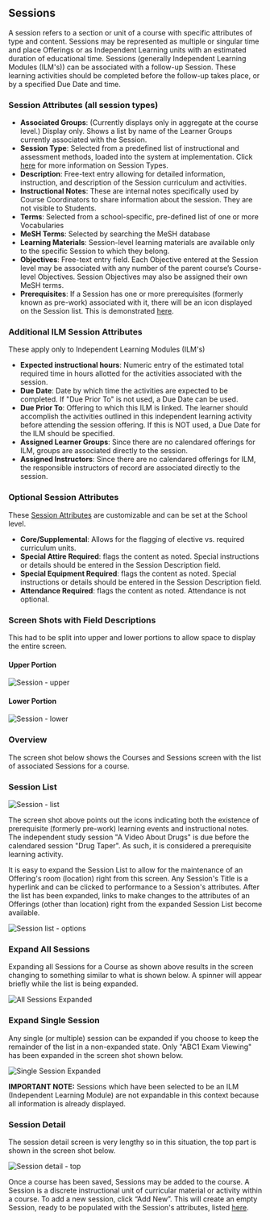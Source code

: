 ## Sessions

A session refers to a section or unit of a course with specific attributes of type and content. Sessions may be represented as multiple or singular time and place Offerings or as Independent Learning units with an estimated duration of educational time. Sessions (generally Independent Learning Modules (ILM's)) can be associated with a follow-up Session. These learning activities should be completed before the follow-up takes place, or by a specified Due Date and time.

### Session Attributes (all session types)

* **Associated Groups**: (Currently displays only in aggregate at the course level.) Display only. Shows a list by name of the Learner Groups currently associated with the Session.
* **Session Type**: Selected from a predefined list of instructional and assessment methods, loaded into the system at implementation. Click [here](https://iliosproject.gitbook.io/ilios-user-guide/schools/session-types) for more information on Session Types.
* **Description**: Free-text entry allowing for detailed information, instruction, and description of the Session curriculum and activities.
* **Instructional Notes**: These are internal notes specifically used by Course Coordinators to share information about the session. They are not visible to Students.
* **Terms**: Selected from a school-specific, pre-defined list of one or more Vocabularies
* **MeSH Terms**: Selected by searching the MeSH database
* **Learning Materials**: Session-level learning materials are available only to the specific Session to which they belong.
* **Objectives**: Free-text entry field. Each Objective entered at the Session level may be associated with any number of the parent course’s Course-level Objectives. Session Objectives may also be assigned their own MeSH terms.
* **Prerequisites**: If a Session has one or more prerequisites (formerly known as pre-work) associated with it, there will be an icon displayed on the Session list. This is demonstrated [here](https://iliosproject.gitbook.io/ilios-user-guide/courses-and-sessions/sessions#session-list).

### Additional ILM Session Attributes

These apply only to Independent Learning Modules (ILM's)

* **Expected instructional hours**: Numeric entry of the estimated total required time in hours allotted for the activities associated with the session.
* **Due Date**: Date by which time the activities are expected to be completed. If "Due Prior To" is not used, a Due Date can be used.
* **Due Prior To**: Offering to which this ILM is linked. The learner should accomplish the activities outlined in this independent learning activity before attending the session offering. If this is NOT used, a Due Date for the ILM should be specified.
* **Assigned Learner Groups**: Since there are no calendared offerings for ILM, groups are associated directly to the session.
* **Assigned Instructors**: Since there are no calendared offerings for ILM, the responsible instructors of record are associated directly to the session.

### Optional Session Attributes

These [Session Attributes](https://iliosproject.gitbook.io/ilios-user-guide/schools/session-attributes) are customizable and can be set at the School level.

* **Core/Supplemental**: Allows for the flagging of elective vs. required curriculum units.
* **Special Attire Required**: flags the content as noted. Special instructions or details should be entered in the Session Description field.
* **Special Equipment Required**: flags the content as noted. Special instructions or details should be entered in the Session Description field.
* **Attendance Required**: flags the content as noted. Attendance is not optional.

### Screen Shots with Field Descriptions

This had to be split into upper and lower portions to allow space to display the entire screen.

#### Upper Portion

![Session - upper](../../images/sessions_main_page/session_upper.png)

#### Lower Portion

![Session - lower](../../images/sessions_main_page/session_lower.png)

### Overview

The screen shot below shows the Courses and Sessions screen with the list of associated Sessions for a course.

### Session List

![Session - list](../../images/sessions_main_page/session_list1.png)

The screen shot above points out the icons indicating both the existence of prerequisite (formerly pre-work) learning events and instructional notes. The independent study session "A Video About Drugs" is due before the calendared session "Drug Taper". As such, it is considered a prerequisite learning activity.

It is easy to expand the Session List to allow for the maintenance of an Offering's room (location) right from this screen. Any Session's Title is a hyperlink and can be clicked to performance to a Session's attributes. After the list has been expanded, links to make changes to the attributes of an Offerings (other than location) right from the expanded Session List become available.

![Session list - options](../../images/sessions_main_page/session_list_exp_options.png)

### Expand All Sessions

Expanding all Sessions for a Course as shown above results in the screen changing to something similar to what is shown below. A spinner will appear briefly while the list is being expanded.

![All Sessions Expanded](../../images/sessions_main_page/session_list_exp_all.png)

### Expand Single Session

Any single (or multiple) session can be expanded if you choose to keep the remainder of the list in a non-expanded state. Only "ABC1 Exam Viewing" has been expanded in the screen shot shown below.

![Single Session Expanded](../../images/sessions_main_page/session_list_exp_one.png)

**IMPORTANT NOTE:** Sessions which have been selected to be an ILM (Independent Learning Module) are not expandable in this context because all information is already displayed.

### Session Detail

The session detail screen is very lengthy so in this situation, the top part is shown in the screen shot below.

![Session detail - top](../../images/sessions_main_page/sess_update_1.png)

Once a course has been saved, Sessions may be added to the course. A Session is a discrete instructional unit of curricular material or activity within a course. To add a new session, click “Add New”. This will create an empty Session, ready to be populated with the Session's attributes, listed [here](https://iliosproject.gitbook.io/ilios-user-guide/courses-and-sessions/sessions#session-attributes-all-session-types).

